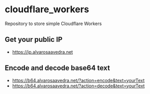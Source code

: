 # cloudflare_workers
Repository to store simple Cloudflare Workers

## Get your public IP
- https://ip.alvarosaavedra.net

## Encode and decode base64 text
- https://b64.alvarosaavedra.net/?action=encode&text=yourText
- https://b64.alvarosaavedra.net/?action=decode&text=yourText